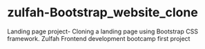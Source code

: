 # zulfah-Bootstrap_website_clone
Landing page project- Cloning a landing page using Bootstrap CSS framework.
Zulfah Frontend development bootcamp first project
